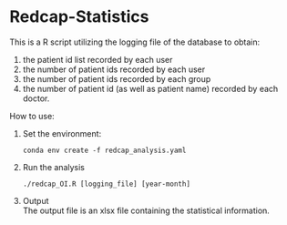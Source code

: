 # Redcap-Statistics
This is a R script utilizing the logging file of the database to obtain:    
  1. the patient id list recorded by each user  
  2. the number of patient ids recorded by each user  
  3. the number of patient ids recorded by each group  
  4. the number of patient id (as well as patient name) recorded by each doctor.  

How to use:   
1. Set the environment:      
   ```   
   conda env create -f redcap_analysis.yaml
   ```     
2. Run the analysis     
   ```
   ./redcap_OI.R [logging_file] [year-month]
   ```
3. Output          
   The output file is an xlsx file containing the statistical information.
